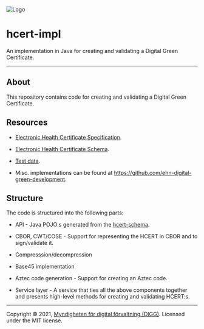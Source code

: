 ![Logo](https://docs.swedenconnect.se/technical-framework/latest/img/digg_centered.png)

# hcert-impl

An implementation in Java for creating and validating a Digital Green Certificate.

---

## About

This repository contains code for creating and validating a Digital Green Certificate. 

## Resources

- [Electronic Health Certificate Specification](https://github.com/ehn-digital-green-development/hcert-spec).

- [Electronic Health Certificate Schema](https://github.com/ehn-digital-green-development/hcert-schema).

- [Test data](https://github.com/ehn-digital-green-development/hcert-testdata).

- Misc. implementations can be found at <https://github.com/ehn-digital-green-development>.

## Structure

The code is structured into the following parts:

- API - Java POJO:s generated from the [hcert-schema](https://github.com/ehn-digital-green-development/hcert-schema).

- CBOR, CWT/COSE - Support for representing the HCERT in CBOR and to sign/validate it.

- Compresssion/decompression

- Base45 implementation

- Aztec code generation - Support for creating an Aztec code.

- Service layer - A service that ties all the above components together and presents high-level methods for creating and validating HCERT:s.

-----

Copyright &copy; 2021, [Myndigheten för digital förvaltning (DIGG)](http://www.digg.se). Licensed under the MIT license.

